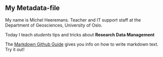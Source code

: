 ## My Metadata-file

My name is Michel Heeremans. Teacher and IT support staff at the Department of Geosciences, University of Oslo.

Today I teach *students* tips and tricks about **Research Data Management**

The [Markdown Github Guide](http://guides.github.com/features/mastering-markdown/) gives you info on how to write markdown text. Try it out!

